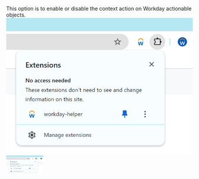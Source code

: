 This option is to enable or disable the context action on Workday actionable objects.
![alt text](../../img/00_pin_extension.png "Title")
<img src="../../img/00_pin_extension.png" width="100" height="50">
